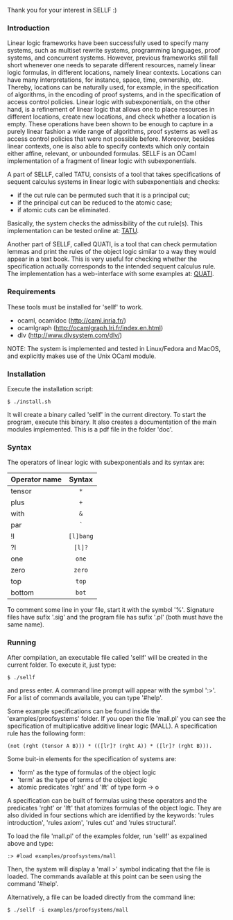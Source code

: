 
Thank you for your interest in SELLF :)

### Introduction

Linear logic frameworks have been successfully used to specify many systems,
such as multiset rewrite systems, programming languages, proof systems, and
concurrent systems. However, previous frameworks still fall short whenever one
needs to separate different resources, namely linear logic formulas, in
different locations, namely linear contexts. Locations can have many
interpretations, for instance, space, time, ownership, etc. Thereby, locations
can be naturally used, for example, in the specification of algorithms, in the
encoding of proof systems, and in the specification of access control policies.
Linear logic with subexponentials, on the other hand,  is a refinement of linear
logic that allows one to place resources in different locations, create new
locations, and check whether a location is empty. These operations have been
shown to be enough to capture in a purely linear fashion a wide range of
algorithms, proof systems as well as access control policies that were not
possible before. Moreover, besides linear contexts, one is also able to specify
contexts which only contain either affine, relevant, or unbounded formulas.
SELLF is an OCaml implementation of a fragment of linear logic with
subexponentials.

A part of SELLF, called TATU, consists of a tool that takes specifications of
sequent calculus systems in linear logic with subexponentials and checks:

  * if the cut rule can be permuted such that it is a principal cut;
  * if the principal cut can be reduced to the atomic case;
  * if atomic cuts can be eliminated.

Basically, the system checks the admissibility of the cut rule(s). This
implementation can be tested online at:
[TATU](http://www.logic.at/people/giselle/tatu).

Another part of SELLF, called QUATI, is a tool that can check permutation lemmas
and print the rules of the object logic similar to a way they would appear in a
text book. This is very useful for checking whether the specification actually
corresponds to the intended sequent calculus rule. The implementation has a
web-interface with some examples at:
[QUATI](http://www.logic.at/staff/giselle/quati).

### Requirements

These tools must be installed for 'sellf' to work.

  * ocaml, ocamldoc (http://caml.inria.fr/)
  * ocamlgraph (http://ocamlgraph.lri.fr/index.en.html)
  * dlv (http://www.dlvsystem.com/dlv/)

NOTE: The system is implemented and tested in Linux/Fedora and MacOS, and
explicitly makes use of the Unix OCaml module. 

### Installation

Execute the installation script:

```
$ ./install.sh
```

It will create a binary called 'sellf' in the current directory. To start the
program, execute this binary. It also creates a documentation of the main
modules implemented. This is a pdf file in the folder 'doc'.

### Syntax

The operators of linear logic with subexponentials and its syntax are:

| Operator name | Syntax |
| ------------- |:------:|
| tensor        |  `*`   |
| plus          |  `+`   |
| with          |  `&`   |
| par           |  `|`   |
| !l            |  `[l]bang` |
| ?l            |  `[l]?`    |
| one           |  `one` |
| zero          |  `zero`|
| top           |  `top` |
| bottom        |  `bot` |

To comment some line in your file, start it with the symbol '%'.
Signature files have sufix '.sig' and the program file has sufix '.pl' (both
must have the same name).

### Running

After compilation, an executable file called 'sellf' will be created in the
current folder. To execute it, just type:

```
$ ./sellf
```

and press enter. A command line prompt will appear with the symbol ':>'. For a
list of commands available, you can type '#help'. 

Some example specifications can be found inside the 'examples/proofsystems'
folder. If you open the file 'mall.pl' you can see the specification of
multiplicative additive linear logic (MALL). A specification rule has the
following form:

```
(not (rght (tensor A B))) * (([lr]? (rght A)) * ([lr]? (rght B))).
```

Some buit-in elements for the specification of systems are:

  * 'form' as the type of formulas of the object logic
  * 'term' as the type of terms of the object logic
  * atomic predicates 'rght' and 'lft' of type form -> o

A specification can be built of formulas using these operators and the
predicates 'rght' or 'lft' that atomizes formulas of the object logic. They are
also divided in four sections which are identified by the keywords: 'rules
introduction', 'rules axiom', 'rules cut' and 'rules structural'.

To load the file 'mall.pl' of the examples folder, run 'sellf' as expalined above
and type:

```
:> #load examples/proofsystems/mall
```

Then, the system will display a 'mall >' symbol indicating that the file is loaded.
The commands available at this point can be seen using the command '#help'. 

Alternatively, a file can be loaded directly from the command line:

```
$ ./sellf -i examples/proofsystems/mall
```

